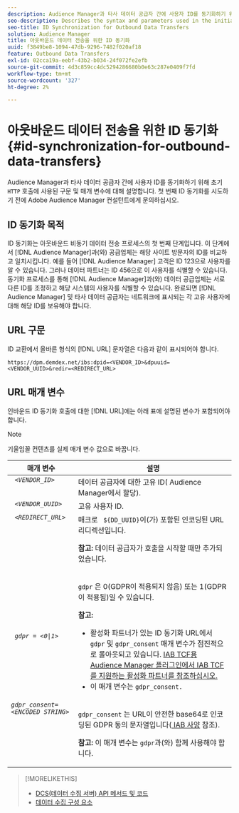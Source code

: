 ```yaml
---
description: Audience Manager과 타사 데이터 공급자 간에 사용자 ID를 동기화하기 위해 초기 HTTP 호출에 사용되는 구문 및 매개 변수에 대해 설명합니다. 첫 번째 ID 동기화를 시도하기 전에 Adobe Audience Manager 컨설턴트에게 문의하십시오.
seo-description: Describes the syntax and parameters used in the initial HTTP call to synchronize user IDs between Audience Manager and a third-party data provider. Contact your Adobe Audience Manager consultant before attempting your first ID synchronization.
seo-title: ID Synchronization for Outbound Data Transfers
solution: Audience Manager
title: 아웃바운드 데이터 전송을 위한 ID 동기화
uuid: f3849be8-1094-47db-9296-7482f020af18
feature: Outbound Data Transfers
exl-id: 02cca19a-eebf-43b2-b034-24f072fe2efb
source-git-commit: 4d3c859cc4dc5294286680b0e63c287e0409f7fd
workflow-type: tm+mt
source-wordcount: '327'
ht-degree: 2%

---
```


# 아웃바운드 데이터 전송을 위한 ID 동기화{#id-synchronization-for-outbound-data-transfers}

Audience Manager과 타사 데이터 공급자 간에 사용자 ID를 동기화하기 위해 초기 `HTTP` 호출에 사용된 구문 및 매개 변수에 대해 설명합니다. 첫 번째 ID 동기화를 시도하기 전에 Adobe Audience Manager 컨설턴트에게 문의하십시오.

<!-- c_id_sync_out.xml -->

## ID 동기화 목적

ID 동기화는 아웃바운드 비동기 데이터 전송 프로세스의 첫 번째 단계입니다. 이 단계에서 [!DNL Audience Manager]과(와) 공급업체는 해당 사이트 방문자의 ID를 비교하고 일치시킵니다. 예를 들어 [!DNL Audience Manager] 고객은 ID 123으로 사용자를 알 수 있습니다. 그러나 데이터 파트너는 ID 456으로 이 사용자를 식별할 수 있습니다. 동기화 프로세스를 통해 [!DNL Audience Manager]과(와) 데이터 공급업체는 서로 다른 ID를 조정하고 해당 시스템의 사용자를 식별할 수 있습니다. 완료되면 [!DNL Audience Manager] 및 타사 데이터 공급자는 네트워크에 표시되는 각 고유 사용자에 대해 해당 ID를 보유해야 합니다.

## URL 구문

ID 교환에서 올바른 형식의 [!DNL URL] 문자열은 다음과 같이 표시되어야 합니다.

```
https://dpm.demdex.net/ibs:dpid=<VENDOR_ID>&dpuuid=<VENDOR_UUID>&redir=<REDIRECT_URL>
```

## URL 매개 변수

인바운드 ID 동기화 호출에 대한 [!DNL URL]에는 아래 표에 설명된 변수가 포함되어야 합니다.

>[!NOTE]
>
>기울임꼴 컨텐츠를 실제 매개 변수 값으로 바꿉니다.

<table id="table_EB9F4246E2A34ABB8ED06EA458EB186F"> 
 <thead> 
  <tr> 
   <th colname="col1" class="entry"> 매개 변수 </th> 
   <th colname="col2" class="entry"> 설명 </th> 
  </tr> 
 </thead>
 <tbody> 
  <tr valign="top"> 
   <td colname="col1"> <code> <i>&lt;VENDOR_ID&gt;</i> </code> </td> 
   <td colname="col2">데이터 공급자에 대한 고유 ID(<span class="keyword"> Audience Manager</span>에서 할당). </td> 
  </tr> 
  <tr valign="top"> 
   <td colname="col1"> <code> <i>&lt;VENDOR_UUID&gt;</i> </code> </td> 
   <td colname="col2"> 고유 사용자 ID. </td> 
  </tr> 
  <tr valign="top"> 
   <td colname="col1"> <code> <i>&lt;REDIRECT_URL&gt;</i> </code> </td> 
   <td colname="col2">매크로 <code> ${DD_UUID}</code>이(가) 포함된 인코딩된 URL 리디렉션입니다. <p><b>참고:</b> 데이터 공급자가 호출을 시작할 때만 추가되었습니다. </p> </td> 
  </tr> 
    </tr> 
  <tr> 
   <td colname="col1"> <code> <i>gdpr = &lt;0|1&gt;</i> </code> </td> 
   <td colname="col2"> <p><code>gdpr</code> 은 0(GDPR이 적용되지 않음) 또는 1(GDPR이 적용됨)일 수 있습니다.</p><p><b>참고:</b> <ul><li>활성화 파트너가 있는 ID 동기화 URL에서 <code>gdpr</code> 및 <code>gdpr_consent</code> 매개 변수가 점진적으로 롤아웃되고 있습니다. <a href="../../overview/data-security-and-privacy/aam-iab-plugin.md#aam-activation-partners">IAB TCF용 Audience Manager 플러그인에서 IAB TCF를 지원하는 활성화 파트너를 참조하십시오.</a></li><li>이 매개 변수는 <code>gdpr_consent.</code></li></ul></p></td>
  </tr> 
    </tr> 
  <tr valign="top"> 
   <td colname="col1"> <code><i>gdpr_consent=&lt;ENCODED STRING&gt;</i> </code> </td> 
   <td colname="col2"><p><code>gdpr_consent</code> 는 URL이 안전한 base64로 인코딩된 GDPR 동의 문자열입니다(<a href="https://github.com/InteractiveAdvertisingBureau/GDPR-Transparency-and-Consent-Framework/blob/master/URL-based%20Consent%20Passing_%20Framework%20Guidance.md#specifications" format="http" scope="external"> IAB 사양</a> 참조).</p><p><b>참고:</b> 이 매개 변수는 <code>gdpr</code>과(와) 함께 사용해야 합니다.</p> </td> 
  </tr> 
 </tbody> 
</table>

>[!MORELIKETHIS]
>
>* [DCS(데이터 수집 서버) API 메서드 및 코드](../../api/dcs-intro/dcs-event-calls/dcs-event-calls.md)
>* [데이터 수집 구성 요소](../../reference/system-components/components-data-collection.md)
